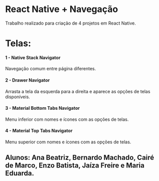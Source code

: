 # React Native + Navegação 
Trabalho realizado para criação de 4 projetos em React Native.

# Telas:
#### 1 - Native Stack Navigator
Navegação comum entre página diferentes. 

#### 2 - Drawer Navigator
Arrasta a tela da esquerda para a direita e aparece as opções de telas disponíveis. 

#### 3 - Material Bottom Tabs Navigator
Menu inferior com nomes e ícones com as opções de telas. 

#### 4 - Material Top Tabs Navigator
Menu superior com nomes e ícones com as opções de telas. 

## Alunos: Ana Beatriz, Bernardo Machado, Cairé de Marco, Enzo Batista, Jaíza Freire e Maria Eduarda.
